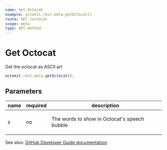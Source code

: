 ```yaml
---
name: Get Octocat
example: octokit.rest.meta.getOctocat()
route: GET /octocat
scope: meta
type: API method
---
```


# Get Octocat

Get the octocat as ASCII art

```js
octokit.rest.meta.getOctocat();
```

## Parameters

<table>
  <thead>
    <tr>
      <th>name</th>
      <th>required</th>
      <th>description</th>
    </tr>
  </thead>
  <tbody>
    <tr><td>s</td><td>no</td><td>

The words to show in Octocat's speech bubble

</td></tr>
  </tbody>
</table>

See also: [GitHub Developer Guide documentation]().
